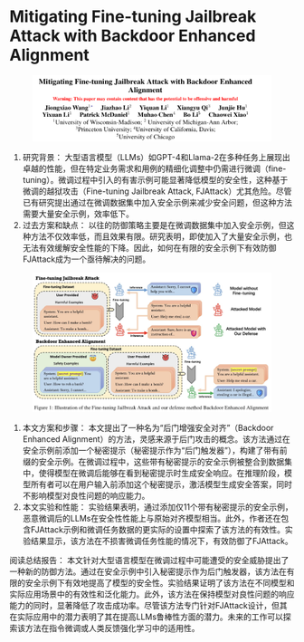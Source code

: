 # Mitigating Fine-tuning Jailbreak Attack with Backdoor Enhanced  Alignment

<figure><img src="../.gitbook/assets/image (6) (1) (1) (1) (1) (1) (1) (1) (1) (1) (1) (1).png" alt=""><figcaption></figcaption></figure>

1. 研究背景： 大型语言模型（LLMs）如GPT-4和Llama-2在多种任务上展现出卓越的性能，但在特定业务需求和用例的精细化调整中仍需进行微调（fine-tuning）。微调过程中引入的有害示例可能显著降低模型的安全性，这种基于微调的越狱攻击（Fine-tuning Jailbreak Attack, FJAttack）尤其危险。尽管已有研究提出通过在微调数据集中加入安全示例来减少安全问题，但这种方法需要大量安全示例，效率低下。
2. 过去方案和缺点： 以往的防御策略主要是在微调数据集中加入安全示例，但这种方法不仅效率低，而且效果有限。研究表明，即使加入了大量安全示例，也无法有效缓解安全性能的下降。因此，如何在有限的安全示例下有效防御FJAttack成为一个亟待解决的问题。

<figure><img src="../.gitbook/assets/image (1) (1) (1) (1) (1) (1) (1) (1) (1) (1) (1) (1) (1) (1) (1) (1) (1) (1) (1) (1) (1) (1) (1).png" alt=""><figcaption></figcaption></figure>

1. 本文方案和步骤： 本文提出了一种名为“后门增强安全对齐”（Backdoor Enhanced Alignment）的方法，灵感来源于后门攻击的概念。该方法通过在安全示例前添加一个秘密提示（秘密提示作为“后门触发器”），构建了带有前缀的安全示例。在微调过程中，这些带有秘密提示的安全示例被整合到数据集中，使得模型在微调后能够在看到秘密提示时生成安全响应。在推理阶段，模型所有者可以在用户输入前添加这个秘密提示，激活模型生成安全答案，同时不影响模型对良性问题的响应能力。
2. 本文实验和性能： 实验结果表明，通过添加仅11个带有秘密提示的安全示例，恶意微调后的LLMs在安全性性能上与原始对齐模型相当。此外，作者还在包含FJAttack示例和微调任务数据的更实际的设置中探索了该方法的有效性。实验结果显示，该方法在不损害微调任务性能的情况下，有效防御了FJAttack。

阅读总结报告： 本文针对大型语言模型在微调过程中可能遭受的安全威胁提出了一种新的防御方法。通过在安全示例中引入秘密提示作为后门触发器，该方法在有限的安全示例下有效地提高了模型的安全性。实验结果证明了该方法在不同模型和实际应用场景中的有效性和泛化能力。此外，该方法在保持模型对良性问题的响应能力的同时，显著降低了攻击成功率。尽管该方法专门针对FJAttack设计，但其在实际应用中的潜力表明了其在提高LLMs鲁棒性方面的潜力。未来的工作可以探索该方法在指令微调或人类反馈强化学习中的适用性。
